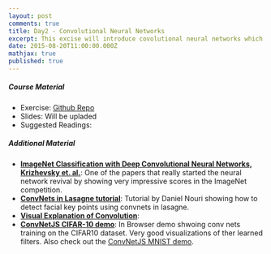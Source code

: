 ```yaml
---
layout: post
comments: true
title: Day2 - Convolutional Neural Networks
excerpt: This excise will introduce covolutional neural networks which is widely used in image recognition systems 
date: 2015-08-20T11:00:00.000Z
mathjax: true
published: true
---
```


##### Course Material 
* Exercise: [Github Repo](https://github.com/DTU-deeplearning/day2-Conv)
* Slides: Will be upladed
* Suggested Readings: 

##### Additional Material 

* **[ImageNet Classification with Deep Convolutional Neural Networks, Krizhevsky et. al.](https://papers.nips.cc/paper/4824-imagenet-classification-with-deep-convolutional-neural-networks.pdf)**: One of the papers that really started the neural network revival by showing very impressive scores in the ImageNet competition.
* **[ConvNets in Lasagne tutorial](http://danielnouri.org/notes/2014/12/17/using-convolutional-neural-nets-to-detect-facial-keypoints-tutorial/)**: Tutorial by Daniel Nouri showing how to detect facial key points using convnets in lasagne.
* **[Visual Explanation of Convolution](http://colah.github.io/posts/2014-07-Understanding-Convolutions/)**: 
* **[ConvNetJS CIFAR-10 demo](http://cs.stanford.edu/people/karpathy/convnetjs/demo/cifar10.html)**: In Browser demo shwoing conv nets training on the CIFAR10 dataset. Very good visualizations of ther learned filters. Also check out the [ConvNetJS MNIST demo](http://cs.stanford.edu/people/karpathy/convnetjs/demo/mnist.html). 





